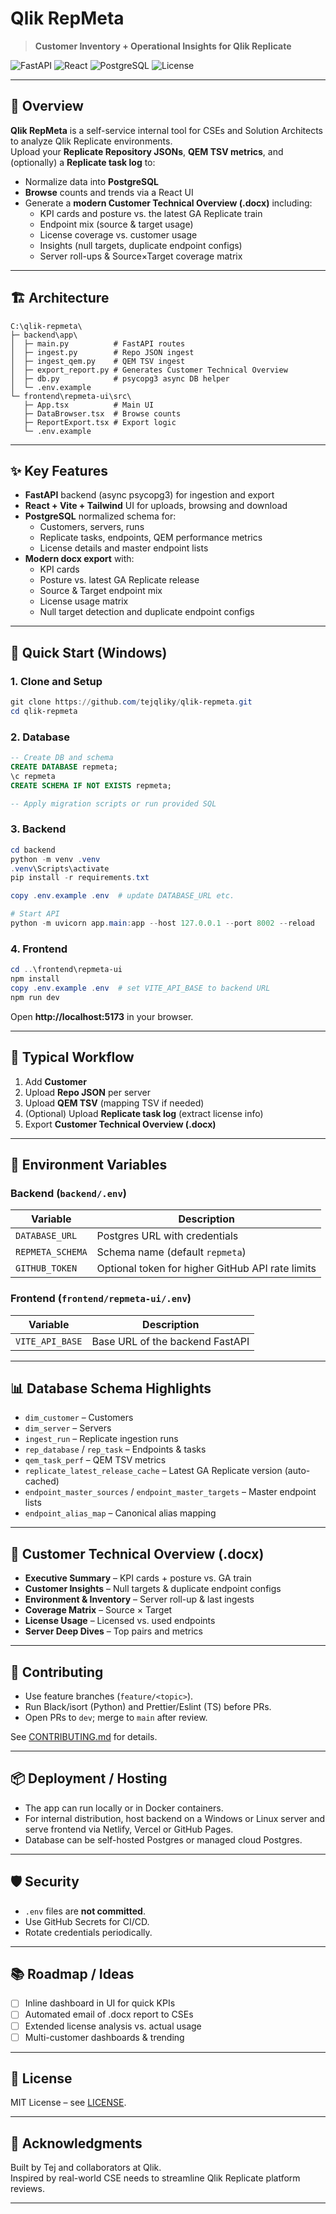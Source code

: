 # Qlik RepMeta  
> **Customer Inventory + Operational Insights for Qlik Replicate**

![FastAPI](https://img.shields.io/badge/backend-FastAPI-green)
![React](https://img.shields.io/badge/frontend-React%20%2B%20Vite-blue)
![PostgreSQL](https://img.shields.io/badge/database-PostgreSQL-blueviolet)
![License](https://img.shields.io/badge/license-MIT-lightgrey)

---

## 🌟 Overview

**Qlik RepMeta** is a self-service internal tool for CSEs and Solution Architects to analyze Qlik Replicate environments.  
Upload your **Replicate Repository JSONs**, **QEM TSV metrics**, and (optionally) a **Replicate task log** to:

- Normalize data into **PostgreSQL**  
- **Browse** counts and trends via a React UI  
- Generate a **modern Customer Technical Overview (.docx)** including:
  - KPI cards and posture vs. the latest GA Replicate train  
  - Endpoint mix (source & target usage)  
  - License coverage vs. customer usage  
  - Insights (null targets, duplicate endpoint configs)  
  - Server roll-ups & Source×Target coverage matrix  

---

## 🏗 Architecture

```
C:\qlik-repmeta\
├─ backend\app\
│  ├─ main.py          # FastAPI routes
│  ├─ ingest.py        # Repo JSON ingest
│  ├─ ingest_qem.py    # QEM TSV ingest
│  ├─ export_report.py # Generates Customer Technical Overview
│  ├─ db.py            # psycopg3 async DB helper
│  └─ .env.example
└─ frontend\repmeta-ui\src\
   ├─ App.tsx          # Main UI
   ├─ DataBrowser.tsx  # Browse counts
   ├─ ReportExport.tsx # Export logic
   └─ .env.example
```

---

## ✨ Key Features

- **FastAPI** backend (async psycopg3) for ingestion and export  
- **React + Vite + Tailwind** UI for uploads, browsing and download  
- **PostgreSQL** normalized schema for:
  - Customers, servers, runs
  - Replicate tasks, endpoints, QEM performance metrics  
  - License details and master endpoint lists  
- **Modern docx export** with:
  - KPI cards  
  - Posture vs. latest GA Replicate release  
  - Source & Target endpoint mix  
  - License usage matrix  
  - Null target detection and duplicate endpoint configs  

---

## 🚀 Quick Start (Windows)

### 1. Clone and Setup

```powershell
git clone https://github.com/tejqliky/qlik-repmeta.git
cd qlik-repmeta
```

### 2. Database

```sql
-- Create DB and schema
CREATE DATABASE repmeta;
\c repmeta
CREATE SCHEMA IF NOT EXISTS repmeta;

-- Apply migration scripts or run provided SQL
```

### 3. Backend

```powershell
cd backend
python -m venv .venv
.venv\Scripts\activate
pip install -r requirements.txt

copy .env.example .env  # update DATABASE_URL etc.

# Start API
python -m uvicorn app.main:app --host 127.0.0.1 --port 8002 --reload
```

### 4. Frontend

```powershell
cd ..\frontend\repmeta-ui
npm install
copy .env.example .env  # set VITE_API_BASE to backend URL
npm run dev
```

Open **http://localhost:5173** in your browser.

---

## 🔄 Typical Workflow

1. Add **Customer**  
2. Upload **Repo JSON** per server  
3. Upload **QEM TSV** (mapping TSV if needed)  
4. (Optional) Upload **Replicate task log** (extract license info)  
5. Export **Customer Technical Overview (.docx)**  

---

## 🧩 Environment Variables

### Backend (`backend/.env`)

| Variable           | Description                                              |
|-------------------|----------------------------------------------------------|
| `DATABASE_URL`     | Postgres URL with credentials                             |
| `REPMETA_SCHEMA`   | Schema name (default `repmeta`)                           |
| `GITHUB_TOKEN`     | Optional token for higher GitHub API rate limits          |

### Frontend (`frontend/repmeta-ui/.env`)

| Variable         | Description                       |
|-----------------|-----------------------------------|
| `VITE_API_BASE`  | Base URL of the backend FastAPI    |

---

## 📊 Database Schema Highlights

- `dim_customer` – Customers  
- `dim_server` – Servers  
- `ingest_run` – Replicate ingestion runs  
- `rep_database` / `rep_task` – Endpoints & tasks  
- `qem_task_perf` – QEM TSV metrics  
- `replicate_latest_release_cache` – Latest GA Replicate version (auto-cached)  
- `endpoint_master_sources` / `endpoint_master_targets` – Master endpoint lists  
- `endpoint_alias_map` – Canonical alias mapping  

---

## 📝 Customer Technical Overview (.docx)

- **Executive Summary** – KPI cards + posture vs. GA train  
- **Customer Insights** – Null targets & duplicate endpoint configs  
- **Environment & Inventory** – Server roll-up & last ingests  
- **Coverage Matrix** – Source × Target  
- **License Usage** – Licensed vs. used endpoints  
- **Server Deep Dives** – Top pairs and metrics  

---

## 🤝 Contributing

- Use feature branches (`feature/<topic>`).  
- Run Black/isort (Python) and Prettier/Eslint (TS) before PRs.  
- Open PRs to `dev`; merge to `main` after review.  

See [CONTRIBUTING.md](CONTRIBUTING.md) for details.

---

## 📦 Deployment / Hosting

- The app can run locally or in Docker containers.  
- For internal distribution, host backend on a Windows or Linux server and serve frontend via Netlify, Vercel or GitHub Pages.  
- Database can be self-hosted Postgres or managed cloud Postgres.

---

## 🛡 Security

- `.env` files are **not committed**.  
- Use GitHub Secrets for CI/CD.  
- Rotate credentials periodically.

---

## 📚 Roadmap / Ideas

- [ ] Inline dashboard in UI for quick KPIs  
- [ ] Automated email of .docx report to CSEs  
- [ ] Extended license analysis vs. actual usage  
- [ ] Multi-customer dashboards & trending  

---

## 📄 License

MIT License – see [LICENSE](LICENSE).

---

## 🙌 Acknowledgments

Built by Tej and collaborators at Qlik.  
Inspired by real-world CSE needs to streamline Qlik Replicate platform reviews.

---
